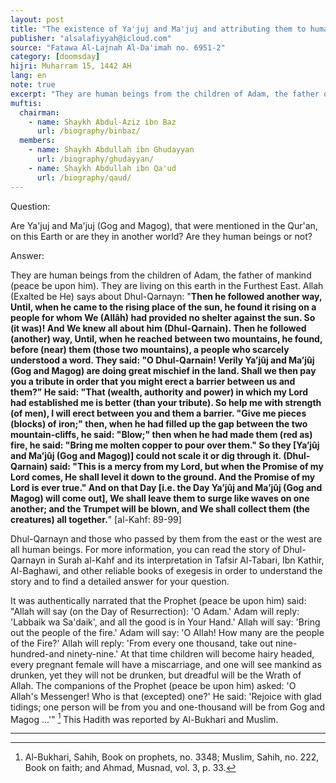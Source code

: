 ```yaml
---
layout: post
title: "The existence of Ya'juj and Ma'juj and attributing them to human beings"
publisher: "alsalafiyyah@icloud.com"
source: "Fatawa Al-Lajnah Al-Da'imah no. 6951-2"
category: [doomsday]
hijri: Muharram 15, 1442 AH
lang: en
note: true
excerpt: "They are human beings from the children of Adam, the father of mankind (peace be upon him). They are living on this earth in the Furthest East."
muftis:
  chairman: 
    - name: Shaykh Abdul-Aziz ibn Baz
      url: /biography/binbaz/
  members: 
    - name: Shaykh Abdullah ibn Ghudayyan
      url: /biography/ghudayyan/
    - name: Shaykh Abdullah ibn Qa'ud
      url: /biography/qaud/
---
```


Question: 

Are Ya'juj and Ma'juj (Gog and Magog), that were mentioned in the Qur'an, on this Earth or are they in another world? Are they human beings or not? 

Answer:

They are human beings from the children of Adam, the father of mankind (peace be upon him). They are living on this earth in the Furthest East. Allah (Exalted be He) says about Dhul-Qarnayn: "**Then he followed another way, Until, when he came to the rising place of the sun, he found it rising on a people for whom We (Allâh) had provided no shelter against the sun. So (it was)! And We knew all about him (Dhul-Qarnain). Then he followed (another) way, Until, when he reached between two mountains, he found, before (near) them (those two mountains), a people who scarcely understood a word. They said: "O Dhul-Qarnain! Verily Ya’jûj and Ma’jûj (Gog and Magog) are doing great mischief in the land. Shall we then pay you a tribute in order that you might erect a barrier between us and them?" He said: "That (wealth, authority and power) in which my Lord had established me is better (than your tribute). So help me with strength (of men), I will erect between you and them a barrier. "Give me pieces (blocks) of iron;" then, when he had filled up the gap between the two mountain-cliffs, he said: "Blow;" then when he had made them (red as) fire, he said: "Bring me molten copper to pour over them." So they [Ya’jûj and Ma’jûj (Gog and Magog)] could not scale it or dig through it. (Dhul-Qarnain) said: "This is a mercy from my Lord, but when the Promise of my Lord comes, He shall level it down to the ground. And the Promise of my Lord is ever true." And on that Day [i.e. the Day Ya’jûj and Ma’jûj (Gog and Magog) will come out], We shall leave them to surge like waves on one another; and the Trumpet will be blown, and We shall collect them (the creatures) all together.**" [al-Kahf: 89-99]

Dhul-Qarnayn and those who passed by them from the east or the west are all human beings. For more information, you can read the story of Dhul-Qarnayn in Surah al-Kahf and its interpretation in Tafsir Al-Tabari, Ibn Kathir, Al-Baghawi, and other reliable books of exegesis in order to understand the story and to find a detailed answer for your question.

It was authentically narrated that the Prophet (peace be upon him) said: "Allah will say (on the Day of Resurrection): 'O Adam.' Adam will reply: 'Labbaik wa Sa'daik', and all the good is in Your Hand.' Allah will say: 'Bring out the people of the fire.' Adam will say: 'O Allah! How many are the people of the Fire?' Allah will reply: 'From every one thousand, take out nine-hundred-and ninety-nine.' At that time children will become hairy headed, every pregnant female will have a miscarriage, and one will see mankind as drunken, yet they will not be drunken, but dreadful will be the Wrath of Allah. The companions of the Prophet (peace be upon him) asked: 'O Allah's Messenger! Who is that (excepted) one?' He said: 'Rejoice with glad tidings; one person will be from you and one-thousand will be from Gog and Magog ...'" [^1] This Hadith was reported by Al-Bukhari and Muslim. 

---

[^1]: Al-Bukhari, Sahih, Book on prophets, no. 3348; Muslim, Sahih, no. 222, Book on faith; and Ahmad, Musnad, vol. 3, p. 33.
